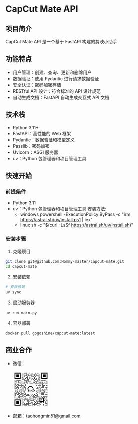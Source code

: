 # CapCut Mate API

## 项目简介
CapCut Mate API 是一个基于 FastAPI 构建的剪映小助手

## 功能特点
- 用户管理：创建、查询、更新和删除用户
- 数据验证：使用 Pydantic 进行请求数据验证
- 安全认证：密码加密存储
- RESTful API 设计：符合标准的 API 设计规范
- 自动生成文档：FastAPI 自动生成交互式 API 文档

## 技术栈
- Python 3.11+
- FastAPI：高性能的 Web 框架
- Pydantic：数据验证和模型定义
- Passlib：密码加密
- Uvicorn：ASGI 服务器
- uv：Python 包管理器和项目管理工具

## 快速开始

### 前提条件
- Python 3.11
- uv：Python 包管理器和项目管理工具
  安装方法: 
  - windows
  powershell -ExecutionPolicy ByPass -c "irm https://astral.sh/uv/install.ps1 | iex"
  - linux
  sh -c "$(curl -LsSf https://astral.sh/uv/install.sh)"

### 安装步骤
1. 克隆项目
```bash
git clone git@github.com:Hommy-master/capcut-mate.git
cd capcut-mate
```

2. 安装依赖
```bash
# 安装依赖
uv sync
```

3. 启动服务器
```bash
uv run main.py
```

4. 容器部署
```bash
docker pull gogoshine/capcut-mate:latest
```

## 商业合作
- 微信：

  ![微信](./assets/wechat.png)
  
- 邮箱：taohongmin51@gmail.com
